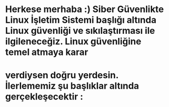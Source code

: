 # Herkese merhaba :) Siber Güvenlikte Linux İşletim Sistemi başlığı altında Linux güvenliği ve sıkılaştırması ile ilgileneceğiz. Linux güvenliğine temel atmaya karar
# verdiysen doğru yerdesin. İlerlememiz şu başlıklar altında gerçekleşecektir : 

